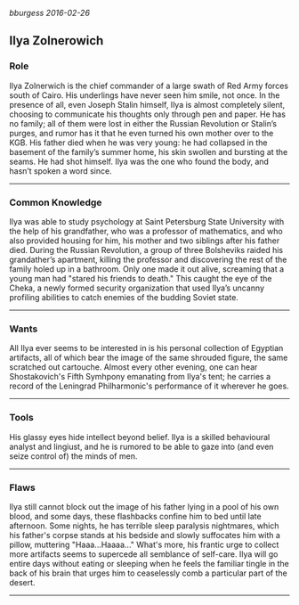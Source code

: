 
_bburgess 2016-02-26_

Ilya Zolnerowich
----------------

### Role ###

Ilya Zolnerwich is the chief commander of a large swath of Red Army forces south of Cairo.
His underlings have never seen him smile, not once.
In the presence of all, even Joseph Stalin himself, Ilya is almost completely silent,
choosing to communicate his thoughts only through pen and paper.
He has no family; all of them were lost in either the Russian Revolution or Stalin’s purges,
and rumor has it that he even turned his own mother over to the KGB.
His father died when he was very young:
he had collapsed in the basement of the family’s summer home,
his skin swollen and bursting at the seams.
He had shot himself.
Ilya was the one who found the body,
and hasn’t spoken a word since.

---

### Common Knowledge ###

Ilya was able to study psychology at Saint Petersburg State University with the help of his grandfather,
who was a professor of mathematics, and who also provided housing for him,
his mother and two siblings after his father died.
During the Russian Revolution, a group of three Bolsheviks raided his grandather’s apartment,
killing the professor and discovering the rest of the family holed up in a bathroom.
Only one made it out alive, screaming that a young man had
"stared his friends to death."
This caught the eye of the Cheka,
a newly formed security organization that used Ilya’s uncanny profiling abilities to catch enemies of the budding Soviet state.

---


### Wants ###

All Ilya ever seems to be interested in is his personal collection of Egyptian artifacts,
all of which bear the image of the same shrouded figure, the same scratched out cartouche.
Almost every other evening, one can hear Shostakovich's Fifth Symhpony emanating from Ilya's tent;
he carries a record of the Leningrad Philharmonic's performance of it wherever he goes.

---


### Tools ###

His glassy eyes hide intellect beyond belief.
Ilya is a skilled behavioural analyst and lingiust,
and he is rumored to be able to gaze into (and even seize control of) the minds of men.

---


### Flaws ###

Ilya still cannot block out the image of his father lying in a pool of his own blood,
and some days, these flashbacks confine him to bed until late afternoon.
Some nights, he has terrible sleep paralysis nightmares,
which his father's corpse stands at his bedside and slowly suffocates him with a pillow,
muttering "Haaa...Haaaa..."
What's more, his frantic urge to collect more artifacts seems to supercede all semblance of self-care.
Ilya will go entire days without eating or sleeping when he feels the familiar tingle in the back of his brain that urges him to ceaselessly comb a particular part of the desert.

---
